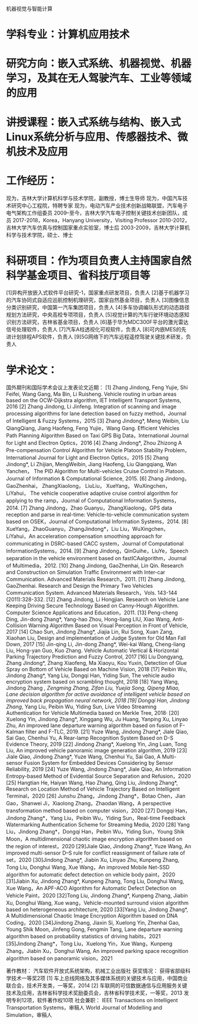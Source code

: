 机器视觉与智能计算
# 学科专业：计算机应用技术
# 研究方向：嵌入式系统、机器视觉、机器学习，及其在无人驾驶汽车、工业等领域的应用
# 讲授课程：嵌入式系统与结构、嵌入式Linux系统分析与应用、传感器技术、微机技术及应用
# 工作经历：
现为，吉林大学计算机科学与技术学院，副教授，博士生导师
现为，中国汽车技术研究中心工程院，特聘专家
现为，电动汽车产业技术创新战略联盟，汽车电子电气架构工作组委员
2009–至今，吉林大学汽车电子控制关键技术创新团队，成员
2017-2018，Korea，Hanyang University，Visiting Professor
2010-2012，吉林大学汽车仿真与控制国家重点实验室，博士后
2003-2009，吉林大学计算机科学与技术学院，硕士、博士
# 科研项目：作为项目负责人主持国家自然科学基金项目、省科技厅项目等
[1]异构开放嵌入式软件平台研究-1，国家重点研发项目，负责人
[2]基于机器学习的汽车协同式自适应巡航控制机理研究，国家自然基金项目，负责人
[3]图像信息分类识别研究，中国第一汽车集团项目，负责人
[4]多车协调编队形式的动态路径规划方法研究，中央高校专项项目，负责人
[5]视觉计算的汽车行驶环境动态感知识别方法研究，吉林省基金项目，负责人
[6]基于华为MDC300F平台的激光雷达信号处理软件，负责人
[7]汽车A柱透视化可视软件，负责人
[8]可内嵌MES的先进计划排程APS软件，负责人
[9]5G网络下的汽车远程遥控驾驶关键技术研发，负责人
# 学术论文：
国外期刊和国际学术会议上发表论文近期：
[1] Zhang Jindong, Feng Yujie, Shi Feifei, Wang Gang, Ma Bin, Li Ruisheng. Vehicle routing in urban areas based on the OCW-Dijkstra algorithm, IET Intelligent Transport Systems, 2016
[2] Zhang Jindong, Li Jinfeng. Integration of scanning and image processing algorithms for lane detection based on fuzzy method，Journal of Intelligent & Fuzzy Systems，2015
[3] Zhang Jindong*, Meng Weibin, Liu QiangQiang, Jiang Haofeng, Feng Yujie，Wang Gang. Efficient Vehicles Path Planning Algorithm Based on Taxi GPS Big Data，International Journal for Light and Electron Optics，2016
[4] Zhang Jindong*, Zhou Zhizong A Pre-compensation Control Algorithm for Vehicle Platoon Stability Problem，International Journal for Light and Electron Optics，2015
[5] Zhang Jindong*, Li Zhijian, MengWeibin, Jiang Haofeng, Liu Qiangqiang, Wan Yanchen， The PID Algorithm for Multi-vehicles Cruise Control in Platoon. Journal of Information & Computational Science, 2015.
[6] Zhang Jindong， GaoZhenhai， ZhangXiaolong， LiuLiu， XueYang， WuXingchen， LiYahui， The vehicle cooperative adaptive cruise control algorithm for applying to the ramp，Journal of Computational Information Systems，2014.
[7] Zhang Jindong，Zhao Guanyu，ZhangXiaolong，GPS data reception and parse in real-time: Vehicle-to-vehicle communication system based on OSEK，Journal of Computational Information Systems，2014.
[8] XueYang，ZhaoGuanyu，ZhangJindong*，Liu Liu，WuXingchen， LiYahui，An acceleration compensation smoothing approach for communicating in DSRC-based CACC system，Journal of Computational InformationSystems，2014.
[9] Zhang Jindong，QinGuihe，LiuYe，Speech separation in the vehicle environment based on fastICAalgorithm，Journal of Multimedia，2012.
[10] Zhang Jindong, GaoZhenhai, Lin Qin. Research and Construction on Simulation Traffic Environment with Inter-car Communication. Advanced Materials Research，2011.
[11] Zhang Jindong, GaoZhenhai. Research and Design the Primary Two Vehicles Communication System. Advanced Materials Research，Vols. 143-144 (2011):328-332.
[12] Zhang Jindong, Li Hongjian. Research on Vehicle Lane Keeping Driving Secure Technology Based on Canny-Hough Algorithm. Computer Science Applications and Education，2011.
[13] Peng-cheng Ding, Jin-dong Zhang*, Yang-hao Zhou, Hong-liang LIU, Xiao Wang, Anti-Collision Warning Algorithm Based on Visual Perception in Front of Vehicle, 2017
[14] Chao Sun, Jindong Zhang*, Jiajia Lin, Rui Song, Xuan Zang, Xiaohan Liu, Design and implementation of Judge System for Old Man Fall Down, 2017
[15] Jin-qing Li, Jin-dong Zhang*, Wei-kai Wang, Cheng-liang Liu, Hong-yan Guo, Kuo Zhang. Vehicle Automatic Vertical & Horizontal Parking Trajectory Prediction and Fuzzy Control, 2017
[16] Liu Dongyang, Zhang Jindong*, Zhang Xiaofeng, Ma Xiaoyu, Kou Yuxin, Detection of Glue Spray on Bottom of Vehicle Based on Machine Vision, 2018
[17] Peibin Wu, Jindong Zhang*, Yang Liu, Dongqi Han, Yiding Sun, The vehicle audio encryption system based on scrambling thought, 2018
[18] Yang Wang, Jindong Zhang *, Zengming Zhang, Zifan Liu, Yuejia Song, Qipeng Miao, Lane decision algorithm for active avoidance of intelligent vehicle based on improved back propagation neural network, 2018
[19] Dongqi Han, Jindong Zhang*, Yang Liu, Peibin Wu, Yiding Sun, Live Video Streaming Authentication for Vehicle Multimedia based on Merkle Tree, 2018·
[20] Xuelong Yin, Jindong Zhang*, Xinggang Wu, Ju Huang, Yanping Xu, Linyao Zhu, An improved lane departure warning algorithm based on fusion of F-Kalman filter and F-TLC, 2019.
[21] Yuze Wang, Jindong Zhang*, Jiale Qiao, Sai Gao, Chenhui Yu, A Rear-lamp Recognition System Based on D-S Evidence  Theory, 2019
[22] Jindong Zhang*, Xuelong Yin, Jing Luan, Tong Liu, An improved vehicle panoramic image generation algorithm, 2019
[23] Jiale Qiao, Jindong Zhang*, Yuze Wang, Chenhui Yu, Sai Gao, A Multi-sensor Fusion System for Embedded Devices  Considering by Sensor Reliability, 2019
[24] Yuze Wang, Jindong Zhang*, Jiale Qiao, An Information Entropy-based Method of Evidential Source Separation and Refusion，2020
[25] Hangtian He, Haiyan Wang, Hao Zhang, Qing Liu, Jindong Zhang*, Research on Location Method of Vehicle Trajectory Based on Intelligent Terminal，2020
[26] Junshu Zhang，Jindong Zhang*，Botao Chen，Jian Gao，Shanwei Ji，Xiaolong Zhang，Zhaodan Wang，A perspective transformation method based on computer vision，2020
[27] Dongqi Han，Jindong Zhang*，Yang Liu，Peibin Wu，Yiding Sun，Real-time Feedback Watermarking Authentication Scheme for Streaming Media, 2020
[28] Yang Liu，Jindong Zhang*，Dongqi Han，Peibin Wu，Yiding Sun，Young Shik Moon，A multidimensional chaotic image encryption algorithm based on the region of interest，2020
[29]Jiale Qiao, Jindong Zhang*, Yuze Wang, An improved multi-sensor D–S rule for conflict reassignment of failure rate of set，2020
[30]Jindong Zhang*, Jiabin Xu, Linyao Zhu, Kunpeng Zhang, Tong Liu, Donghui Wang, Xue Wang，An improved Mobile Net-SSD algorithm for automatic defect detection on vehicle body paint，2020
[31]Jiabin Xu, Jindong Zhang*, Kunpeng Zhang, Tong Liu, Donghui Wang, Xue Wang，An APF-ACO Algorithm for Automatic Defect Detection on Vehicle Paint，2020
[32]Tong Liu, Jindong Zhang*, Kunpeng Zhang, Jiabin Xu, Donghui Wang, Xue wang，Vehicle-mounted surround vision algorithm based on heterogeneous architecture, 2020
[33]Yang Liu, Jindong Zhang*, A Multidimensional Chaotic Image Encryption Algorithm based on DNA Coding，2020
[34]Jindong Zhang, Jiaxin Si, Xuelong Yin, Zhenhai Gao, Young Shik Moon, Jinfeng Gong, Fengmin Tang, Lane departure warning algorithm based on probability statistics of driving habits，2021
[35]Jindong Zhang*，Tong Liu，Xuelong Yin，Xue Wang，Kunpeng Zhang，Jiabin Xu，Donghui Wang, An improved parking space recognition algorithm based on panoramic vision，2021

著作教材：
汽车软件开放式系统架构，机械工业出版社
获奖情况：
获得省部级科学技术一等奖2项
[1] 车上总线网络及其多媒体系统的关键技术与应用，中国商业联合会，技术开发类，一等奖，2014
[2] 车联网的可信数据通信与应用服务关键技术及应用，吉林省科学技术奖励委员会，吉林省科学技术奖，一等奖，2013
发明专利12项，软件著作权10项
社会兼职：
IEEE Transactions on Intelligent Transportation Systems，审稿人
World Journal of Modelling and Simulation，审稿人
